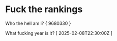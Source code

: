 # Fuck the rankings

Who the hell am I?
{ 9680330 }

What fucking year is it?
[ 2025-02-08T22:30:00Z ]
